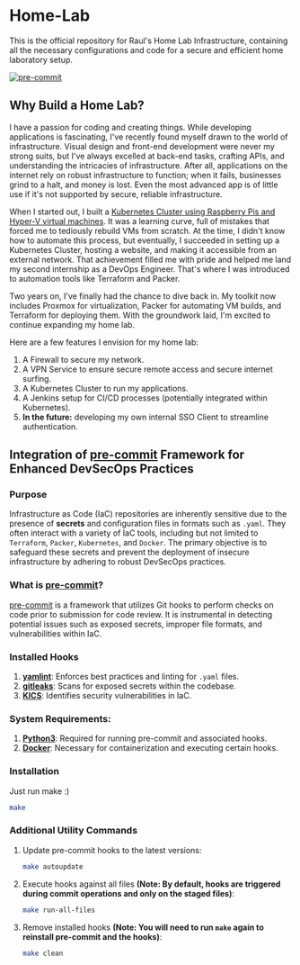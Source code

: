# Home-Lab
This is the official repository for Raul's Home Lab Infrastructure, containing all the necessary configurations and code for a secure and efficient home laboratory setup.

[![pre-commit](https://img.shields.io/badge/pre--commit-enabled-brightgreen?logo=pre-commit)](https://github.com/pre-commit/pre-commit)

## Why Build a Home Lab?
I have a passion for coding and creating things. While developing applications is fascinating, I've recently found myself drawn to the world of infrastructure. Visual design and front-end development were never my strong suits, but I've always excelled at back-end tasks, crafting APIs, and understanding the intricacies of infrastructure. After all, applications on the internet rely on robust infrastructure to function; when it fails, businesses grind to a halt, and money is lost. Even the most advanced app is of little use if it's not supported by secure, reliable infrastructure.

When I started out, I built a [Kubernetes Cluster using Raspberry Pis and Hyper-V virtual machines](https://github.com/chakraborty29/Personal-Projects/blob/main/kubernetes/setup-with-kubeadm.md). It was a learning curve, full of mistakes that forced me to tediously rebuild VMs from scratch. At the time, I didn't know how to automate this process, but eventually, I succeeded in setting up a Kubernetes Cluster, hosting a website, and making it accessible from an external network. That achievement filled me with pride and helped me land my second internship as a DevOps Engineer. That's where I was introduced to automation tools like Terraform and Packer.

Two years on, I've finally had the chance to dive back in. My toolkit now includes Proxmox for virtualization, Packer for automating VM builds, and Terraform for deploying them. With the groundwork laid, I'm excited to continue expanding my home lab.

Here are a few features I envision for my home lab:

1. A Firewall to secure my network.
2. A VPN Service to ensure secure remote access and secure internet surfing.
3. A Kubernetes Cluster to run my applications.
4. A Jenkins setup for CI/CD processes (potentially integrated within Kubernetes).
5. **In the future:** developing my own internal SSO Client to streamline authentication.


## Integration of [pre-commit](https://pre-commit.com/) Framework for Enhanced DevSecOps Practices
### Purpose
Infrastructure as Code (IaC) repositories are inherently sensitive due to the presence of **secrets** and configuration files in formats such as `.yaml`. They often interact with a variety of IaC tools, including but not limited to `Terraform`, `Packer`, `Kubernetes`, and `Docker`. The primary objective is to safeguard these secrets and prevent the deployment of insecure infrastructure by adhering to robust DevSecOps practices.

### What is [pre-commit](https://pre-commit.com/)?
[pre-commit](https://pre-commit.com/) is a framework that utilizes Git hooks to perform checks on code prior to submission for code review. It is instrumental in detecting potential issues such as exposed secrets, improper file formats, and vulnerabilities within IaC.

### Installed Hooks
1. **[yamlint](https://github.com/adrienverge/yamllint)**: Enforces best practices and linting for `.yaml` files.
2. **[gitleaks](https://github.com/gitleaks/gitleaks)**: Scans for exposed secrets within the codebase.
3. **[KICS](https://kics.io/)**: Identifies security vulnerabilities in IaC.

### System Requirements:
1. **[Python3](https://wiki.python.org/moin/BeginnersGuide/Download)**: Required for running pre-commit and associated hooks.
2. **[Docker](https://docs.docker.com/engine/install/)**: Necessary for containerization and executing certain hooks.

### Installation

Just run make :)
```bash
make
```

### Additional Utility Commands
1. Update pre-commit hooks to the latest versions:
    ```bash
    make autoupdate
    ```
2. Execute hooks against all files **(Note: By default, hooks are triggered during commit operations and only on the staged files)**:
    ```bash
    make run-all-files
    ```
3. Remove installed hooks **(Note: You will need to run `make` again to reinstall pre-commit and the hooks)**:
    ```bash
    make clean
    ```